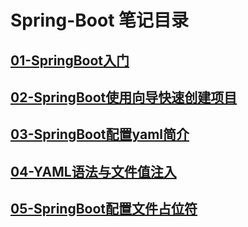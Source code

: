 # Spring-Boot 笔记目录

## [01-SpringBoot入门](Spring-Boot/01-SpringBoot入门)

## [02-SpringBoot使用向导快速创建项目](Spring-Boot/02-SpringBoot使用向导快速创建项目)

## [03-SpringBoot配置yaml简介](Spring-Boot/03-SpringBoot配置yaml简介)

## [04-YAML语法与文件值注入](Spring-Boot/04-YAML语法与文件值注入)

## [05-SpringBoot配置文件占位符](Spring-Boot/05-SpringBoot配置文件占位符)
